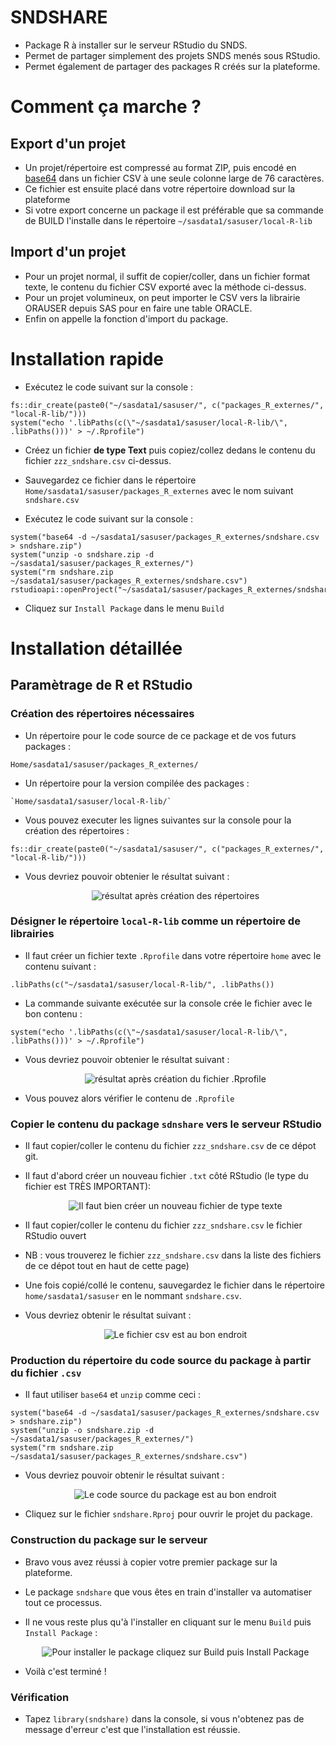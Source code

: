 # SNDSHARE

+ Package R à installer sur le serveur RStudio du SNDS.
+ Permet de partager simplement des projets SNDS menés sous RStudio.
+ Permet également de partager des packages R créés sur la plateforme.

# Comment ça marche ?

## Export d'un projet
+ Un projet/répertoire est compressé au format ZIP, puis encodé en [base64](https://fr.wikipedia.org/wiki/Base64) dans un fichier CSV à une seule colonne large de 76 caractères.
+ Ce fichier est ensuite placé dans votre répertoire download sur la plateforme
+ Si votre export concerne un package il est préférable que sa commande de BUILD l'installe dans le répertoire `~/sasdata1/sasuser/local-R-lib`

## Import d'un projet
+ Pour un projet normal, il suffit de copier/coller, dans un fichier format texte, le contenu du fichier CSV exporté avec la méthode ci-dessus.
+ Pour un projet volumineux, on peut importer le CSV vers la librairie ORAUSER depuis SAS pour en faire une table ORACLE.
+ Enfin on appelle la fonction d'import du package.

# Installation rapide

+ Exécutez le code suivant sur la console :
```
fs::dir_create(paste0("~/sasdata1/sasuser/", c("packages_R_externes/", "local-R-lib/")))
system("echo '.libPaths(c(\"~/sasdata1/sasuser/local-R-lib/\", .libPaths()))' > ~/.Rprofile")
```
+ Créez un fichier **de type Text** puis copiez/collez dedans le contenu du fichier `zzz_sndshare.csv` ci-dessus.
+ Sauvegardez ce fichier dans le répertoire `Home/sasdata1/sasuser/packages_R_externes` avec le nom suivant `sndshare.csv`

+ Exécutez le code suivant sur la console :
```
system("base64 -d ~/sasdata1/sasuser/packages_R_externes/sndshare.csv > sndshare.zip")
system("unzip -o sndshare.zip -d ~/sasdata1/sasuser/packages_R_externes/")
system("rm sndshare.zip ~/sasdata1/sasuser/packages_R_externes/sndshare.csv")
rstudioapi::openProject("~/sasdata1/sasuser/packages_R_externes/sndshare/sndshare.Rproj")
```

+ Cliquez sur `Install Package` dans le menu `Build`


# Installation détaillée

## Paramètrage de R et RStudio

### Création des répertoires nécessaires
+ Un répertoire pour le code source de ce package et de vos futurs packages :
```
Home/sasdata1/sasuser/packages_R_externes/
```
+ Un répertoire pour la version compilée des packages :
```
`Home/sasdata1/sasuser/local-R-lib/`
```
    
+ Vous pouvez executer les lignes suivantes sur la console pour la création des répertoires :
```
fs::dir_create(paste0("~/sasdata1/sasuser/", c("packages_R_externes/", "local-R-lib/")))
```
+ Vous devriez pouvoir obtenier le résultat suivant :

    <p align="center">
      <img alt="résultat après création des répertoires"
           src="./README_images/création_répertoires_nécessaires.PNG" />
    </p>


### Désigner le répertoire `local-R-lib` comme un répertoire de librairies
+ Il faut créer un fichier texte `.Rprofile` dans votre répertoire `home` avec le contenu suivant :

```
.libPaths(c("~/sasdata1/sasuser/local-R-lib/", .libPaths()) 
```

+ La commande suivante exécutée sur la console crée le fichier avec le bon contenu :
```
system("echo '.libPaths(c(\"~/sasdata1/sasuser/local-R-lib/\", .libPaths()))' > ~/.Rprofile")
```

+ Vous devriez pouvoir obtenier le résultat suivant :

    <p align="center">
      <img alt="résultat après création du fichier .Rprofile"
           src="./README_images/création_Rprofile.PNG" />
    </p>

+ Vous pouvez alors vérifier le contenu de `.Rprofile`

### Copier le contenu du package `sdnshare` vers le serveur RStudio

+ Il faut copier/coller le contenu du fichier `zzz_sndshare.csv` de ce dépot git.
+ Il faut d'abord créer un nouveau fichier `.txt` côté RStudio (le type du fichier est TRÈS IMPORTANT):
    <p align="center">
      <img alt="Il faut bien créer un nouveau fichier de type texte"
           src="./README_images/nouveau_fichier_texte.PNG" />
    </p>
+ Il faut copier/coller le contenu du fichier `zzz_sndshare.csv` le fichier RStudio ouvert
+ NB : vous trouverez le fichier `zzz_sndshare.csv` dans la liste des fichiers de ce dépot tout en haut de cette page)

+ Une fois copié/collé le contenu, sauvegardez le fichier dans le répertoire `home/sasdata1/sasuser` en le nommant `sndshare.csv`.
+ Vous devriez obtenir le résultat suivant :
    <p align="center">
      <img alt="Le fichier csv est au bon endroit"
           src="./README_images/fichier_csv_bien_placé.PNG" />
    </p>

### Production du répertoire du code source du package à partir du fichier `.csv`
+ Il faut utiliser `base64` et `unzip` comme ceci :
```
system("base64 -d ~/sasdata1/sasuser/packages_R_externes/sndshare.csv > sndshare.zip")
system("unzip -o sndshare.zip -d ~/sasdata1/sasuser/packages_R_externes/")
system("rm sndshare.zip ~/sasdata1/sasuser/packages_R_externes/sndshare.csv")
```
+ Vous devriez pouvoir obtenir le résultat suivant :
    <p align="center">
      <img alt="Le code source du package est au bon endroit"
           src="./README_images/sndshare_en_place.PNG" />
    </p>

+ Cliquez sur le fichier `sndshare.Rproj` pour ouvrir le projet du package.

### Construction du package sur le serveur

+ Bravo vous avez réussi à copier votre premier package sur la plateforme.
+ Le package `sndshare` que vous êtes en train d'installer va automatiser tout ce processus.
+ Il ne vous reste plus qu'à l'installer en cliquant sur le menu `Build` puis `Install Package` :

    <p align="center">
      <img alt="Pour installer le package cliquez sur Build puis Install Package"
           src="./README_images/install.PNG" />
    </p>


+ Voilà c'est terminé !

### Vérification

+ Tapez `library(sndshare)` dans la console, si vous n'obtenez pas de message d'erreur c'est que l'installation est réussie.
